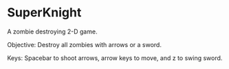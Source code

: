 # SuperKnight
A zombie destroying 2-D game.

Objective: Destroy all zombies with arrows or a sword.

Keys: Spacebar to shoot arrows, arrow keys to move, and z to swing sword.
